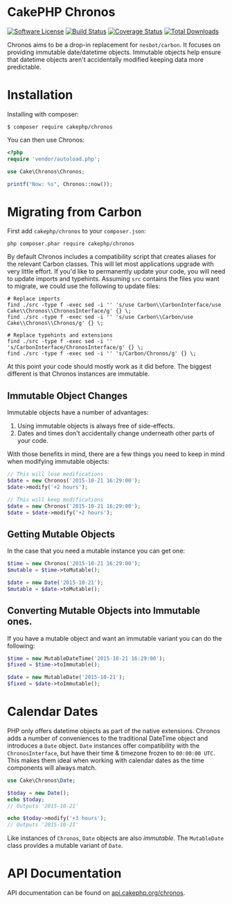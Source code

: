 # CakePHP Chronos

[![Software License](https://img.shields.io/badge/license-MIT-brightgreen.svg?style=flat-square)](LICENSE.txt)
[![Build Status](https://img.shields.io/travis/cakephp/chronos/master.svg?style=flat-square)](https://travis-ci.org/cakephp/chronos)
[![Coverage Status](https://img.shields.io/coveralls/cakephp/chronos/master.svg?style=flat-square)](https://coveralls.io/r/cakephp/chronos?branch=master)
[![Total Downloads](https://img.shields.io/packagist/dt/cakephp/chronos.svg?style=flat-square)](https://packagist.org/packages/cakephp/chronos)

Chronos aims to be a drop-in replacement for `nesbot/carbon`. It focuses on providing
immutable date/datetime objects. Immutable objects help ensure that datetime objects
aren't accidentally modified keeping data more predictable.

# Installation

Installing with composer:

```
$ composer require cakephp/chronos
```

You can then use Chronos:

```php
<?php
require 'vendor/autoload.php';

use Cake\Chronos\Chronos;

printf("Now: %s", Chronos::now());
```

# Migrating from Carbon

First add `cakephp/chronos` to your `composer.json`:

```shell
php composer.phar require cakephp/chronos
```

By default Chronos includes a compatibility script that creates aliases for the
relevant Carbon classes.  This will let most applications upgrade with very
little effort. If you'd like to permanently update your code, you will
need to update imports and typehints. Assuming `src` contains the files you
want to migrate, we could use the following to update files:

```
# Replace imports
find ./src -type f -exec sed -i '' 's/use Carbon\\CarbonInterface/use Cake\\Chronos\\ChronosInterface/g' {} \;
find ./src -type f -exec sed -i '' 's/use Carbon\\Carbon/use Cake\\Chronos\\Chronos/g' {} \;

# Replace typehints and extensions
find ./src -type f -exec sed -i '' 's/CarbonInterface/ChronosInterface/g' {} \;
find ./src -type f -exec sed -i '' 's/Carbon/Chronos/g' {} \;
```

At this point your code should mostly work as it did before. The biggest
different is that Chronos instances are immutable.

## Immutable Object Changes

Immutable objects have a number of advantages:

1. Using immutable objects is always free of side-effects.
2. Dates and times don't accidentally change underneath other parts of your code.

With those benefits in mind, there are a few things you need to keep in mind
when modifying immutable objects:

```php
// This will lose modifications
$date = new Chronos('2015-10-21 16:29:00');
$date->modify('+2 hours');

// This will keep modifications
$date = new Chronos('2015-10-21 16:29:00');
$date = $date->modify('+2 hours');
```

## Getting Mutable Objects

In the case that you need a mutable instance you can get one:

```php
$time = new Chronos('2015-10-21 16:29:00');
$mutable = $time->toMutable();

$date = new Date('2015-10-21');
$mutable = $date->toMutable();
```

## Converting Mutable Objects into Immutable ones.

If you have a mutable object and want an immutable variant you can do the following:

```php
$time = new MutableDateTime('2015-10-21 16:29:00');
$fixed = $time->toImmutable();

$date = new MutableDate('2015-10-21');
$fixed = $date->toImmutable();
```

# Calendar Dates

PHP only offers datetime objects as part of the native extensions. Chronos
adds a number of conveniences to the traditional DateTime object and introduces
a `Date` object. `Date` instances offer compatibility with the `ChronosInterface`, but
have their time & timezone frozen to `00:00:00 UTC`. This makes them ideal when working with
calendar dates as the time components will always match.

```php
use Cake\Chronos\Date;

$today = new Date();
echo $today;
// Outputs '2015-10-21'

echo $today->modify('+3 hours');
// Outputs '2015-10-21'
```

Like instances of `Chronos`, `Date` objects are also *immutable*. The `MutableDate` class provides
a mutable variant of `Date`.

# API Documentation

API documentation can be found on [api.cakephp.org/chronos](http://api.cakephp.org/chronos).
